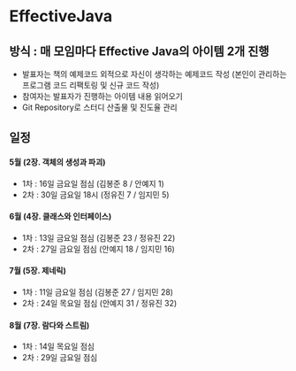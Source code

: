 # EffectiveJava

## 방식 : 매 모임마다 Effective Java의 아이템 2개 진행
- 발표자는 책의 예제코드 외적으로 자신이 생각하는 예제코드 작성 (본인이 관리하는 프로그램 코드 리팩토링 및 신규 코드 작성)
- 참여자는 발표자가 진행하는 아이템 내용 읽어오기
- Git Repository로 스터디 산출물 및 진도율 관리

## 일정
#### 5월 (2장. 객체의 생성과 파괴)
   * 1차 : 16일 금요일 점심 (김봉준 8 /  안예지 1)
   * 2차 : 30일 금요일 18시 (정유진 7 /  임지민 5)
#### 6월 (4장. 클래스와 인터페이스)
   * 1차 : 13일 금요일 점심 (김봉준 23 / 정유진 22)
   * 2차 : 27일 금요일 점심 (안예지 18 / 임지민 16)
#### 7월 (5장. 제네릭)
   * 1차 : 11일 금요일 점심 (김봉준 27 / 임지민 28)
   * 2차 : 24일 목요일 점심 (안예지 31 / 정유진 32)
#### 8월 (7장. 람다와 스트림)
   * 1차 : 14일 목요일 점심
   * 2차 : 29일 금요일 점심
